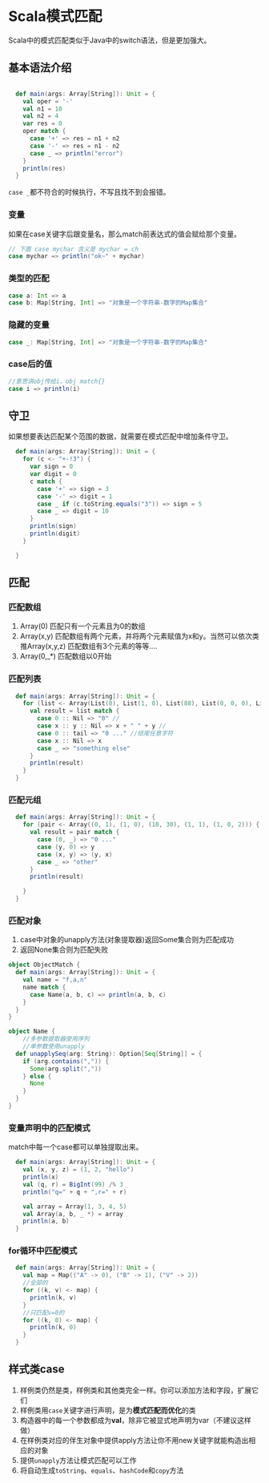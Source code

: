 # Scala模式匹配

Scala中的模式匹配类似于Java中的switch语法，但是更加强大。

## 基本语法介绍

```scala

  def main(args: Array[String]): Unit = {
    val oper = '-'
    val n1 = 10
    val n2 = 4
    var res = 0
    oper match {
      case '+' => res = n1 + n2
      case '-' => res = n1 - n2
      case _ => println("error")
    }
    println(res)
  }
```

`case _`都不符合的时候执行，不写且找不到会报错。

### 变量

如果在case关键字后跟变量名，那么match前表达式的值会赋给那个变量。

```scala
// 下面 case mychar 含义是 mychar = ch
case mychar => println("ok~" + mychar)
```

### 类型的匹配

```scala
case a: Int => a
case b: Map[String, Int] => "对象是一个字符串-数字的Map集合"
```

### 隐藏的变量

```scala
case _: Map[String, Int] => "对象是一个字符串-数字的Map集合"
```

### case后的值

```scala
//意思讲obj传给i，obj match{}
case i => println(i)
```

## 守卫

如果想要表达匹配某个范围的数据，就需要在模式匹配中增加条件守卫。

```scala
  def main(args: Array[String]): Unit = {
    for (c <- "+-!3") {
      var sign = 0
      var digit = 0
      c match {
        case '+' => sign = 3
        case '-' => digit = 1
        case _ if (c.toString.equals("3")) => sign = 5
        case _ => digit = 10
      }
      println(sign)
      println(digit)
    }

  }
```

## 匹配

### 匹配数组

1. Array(0) 匹配只有一个元素且为0的数组
2. Array(x,y) 匹配数组有两个元素，并将两个元素赋值为x和y。当然可以依次类推Array(x,y,z) 匹配数组有3个元素的等等....
3. Array(0,_*) 匹配数组以0开始

### 匹配列表

```scala
  def main(args: Array[String]): Unit = {
    for (list <- Array(List(0), List(1, 0), List(88), List(0, 0, 0), List(1, 0, 0))) {
      val result = list match {
        case 0 :: Nil => "0" //
        case x :: y :: Nil => x + " " + y //
        case 0 :: tail => "0 ..." //结尾任意字符
        case x :: Nil => x
        case _ => "something else"
      }
      println(result)
    }
  }
```

### 匹配元组

```scala
  def main(args: Array[String]): Unit = {
    for (pair <- Array((0, 1), (1, 0), (10, 30), (1, 1), (1, 0, 2))) {
      val result = pair match {
        case (0, _) => "0 ..."
        case (y, 0) => y
        case (x, y) => (y, x)
        case _ => "other"
      }
      println(result)

    }
  }
```

### 匹配对象

1. case中对象的unapply方法(对象提取器)返回Some集合则为匹配成功
2. 返回None集合则为匹配失败

```scala
object ObjectMatch {
  def main(args: Array[String]): Unit = {
    val name = "f,a,n"
    name match {
      case Name(a, b, c) => println(a, b, c)
    }
  }
}

object Name {
    //多参数提取器使用序列
    //单参数使用unapply
  def unapplySeq(arg: String): Option[Seq[String]] = {
    if (arg.contains(",")) {
      Some(arg.split(","))
    } else {
      None
    }
  }
}
```

### 变量声明中的匹配模式

match中每一个case都可以单独提取出来。

```scala
  def main(args: Array[String]): Unit = {
    val (x, y, z) = (1, 2, "hello")
    println(x)
    val (q, r) = BigInt(99) /% 3
    println("q=" + q + ",r=" + r)

    val array = Array(1, 3, 4, 5)
    val Array(a, b, _ *) = array
    println(a, b)
  }
```

### for循环中匹配模式

```scala
  def main(args: Array[String]): Unit = {
    val map = Map(("A" -> 0), ("B" -> 1), ("V" -> 2))
    //全部的
    for ((k, v) <- map) {
      println(k, v)
    }
    //只匹配v=0的
    for ((k, 0) <- map) {
      println(k, 0)
    }
  }
```

## 样式类case

1. 样例类仍然是类，样例类和其他类完全一样。你可以添加方法和字段，扩展它们
2. 样例类用`case`关键字进行声明，是为**模式匹配而优化**的类
3. 构造器中的每一个参数都成为**val**，除非它被显式地声明为var（不建议这样做）
4. 在样例类对应的伴生对象中提供apply方法让你不用new关键字就能构造出相应的对象
5. 提供`unapply`方法让模式匹配可以工作
6. 将自动生成`toString`、`equals`、`hashCode`和`copy`方法
